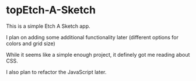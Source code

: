 # topEtch-A-Sketch

This is a simple Etch A Sketch app.

I plan on adding some additional functionality later (different options for colors and grid size)

While it seems like a simple enough project, it definely got me reading about CSS. 

I also plan to refactor the JavaScript later.